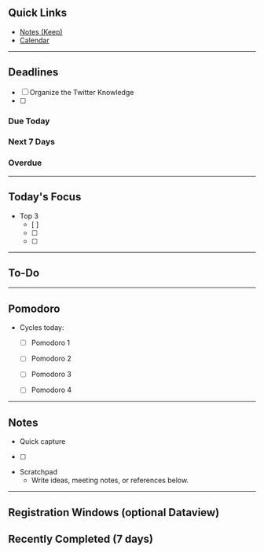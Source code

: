 
## Quick Links
- [Notes (Keep)](https://keep.google.com/)
- [Calendar](https://calendar.google.com/)


---

## Deadlines

- [ ] Organize the Twitter Knowledge
- [ ] 
### Due Today
### Next 7 Days
### Overdue

---

## Today's Focus
- Top 3
  - [ ] 
  - [ ] 
  - [ ] 



---
## To-Do



---

## Pomodoro
- Cycles today: 
  - [ ] Pomodoro 1
  - [ ] Pomodoro 2
  - [ ] Pomodoro 3
  - [ ] Pomodoro 4


---

## Notes
- Quick capture
- [ ] 

- Scratchpad
  - Write ideas, meeting notes, or references below.

---


## Registration Windows (optional Dataview)


## Recently Completed (7 days)
